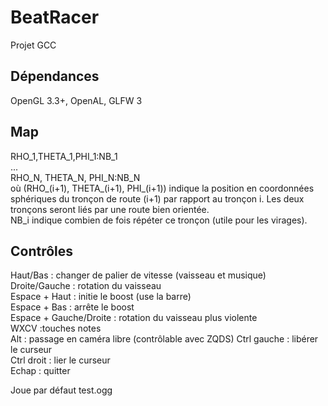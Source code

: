 # BeatRacer
Projet GCC
## Dépendances
OpenGL 3.3+, OpenAL, GLFW 3

## Map
  RHO\_1,THETA\_1,PHI\_1:NB\_1  
  ...  
  RHO\_N, THETA\_N, PHI\_N:NB\_N  
  où (RHO\_(i+1), THETA\_(i+1), PHI\_(i+1)) indique la position en coordonnées sphériques du tronçon de route (i+1) par rapport au tronçon i. Les deux tronçons seront liés par une route bien orientée.   
  NB\_i indique combien de fois répéter ce tronçon (utile pour les virages).

## Contrôles
Haut/Bas : changer de palier de vitesse (vaisseau et musique)  
Droite/Gauche : rotation du vaisseau  
Espace + Haut : initie le boost (use la barre)  
Espace + Bas : arrête le boost  
Espace + Gauche/Droite : rotation du vaisseau plus violente  
WXCV :touches notes  
Alt : passage en caméra libre (contrôlable avec ZQDS)
Ctrl gauche : libérer le curseur  
Ctrl droit : lier le curseur  
Echap : quitter

Joue par défaut test.ogg
